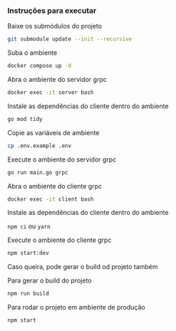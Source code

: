 ### Instruções para executar


Baixe os submódulos do projeto
```sh
git submodule update --init --recursive
```

Suba o ambiente
```sh
docker compose up -d
```

Abra o ambiente do servidor grpc
```sh
docker exec -it server bash
```

Instale as dependências do cliente dentro do ambiente
```sh
go mod tidy
```

Copie as variáveis de ambiente

```sh
cp .env.example .env
```

Execute o ambiente do servidor grpc
```sh
go run main.go grpc
```

Abra o ambiente do cliente grpc
```sh
docker exec -it client bash
```

Instale as dependências do cliente dentro do ambiente

```npm ci``` ou ```yarn```

Execute o ambiente do cliente grpc
```sh
npm start:dev
```

Caso queira, pode gerar o build od projeto também

Para gerar o build do projeto
```sh
npm run build
```

Para rodar o projeto em ambiente de produção
```sh
npm start
```



